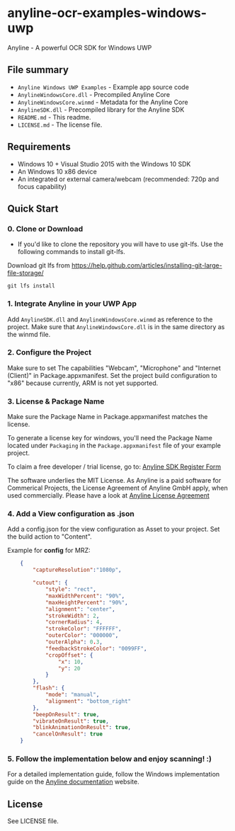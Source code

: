 # anyline-ocr-examples-windows-uwp
Anyline - A powerful OCR SDK for Windows UWP


## File summary

* `Anyline Windows UWP Examples` - Example app source code
* `AnylineWindowsCore.dll` - Precompiled Anyline Core
* `AnylineWindowsCore.winmd` - Metadata for the Anyline Core
* `AnylineSDK.dll` - Precompiled library for the Anyline SDK
* `README.md` - This readme.
* `LICENSE.md` - The license file.


## Requirements

- Windows 10 + Visual Studio 2015 with the Windows 10 SDK
- An Windows 10 x86 device
- An integrated or external camera/webcam (recommended: 720p and focus capability)


## Quick Start


### 0. Clone or Download

* If you'd like to clone the repository you will have to use git-lfs. Use the following commands to install git-lfs.

Download git lfs from https://help.github.com/articles/installing-git-large-file-storage/

```
git lfs install
```


### 1. Integrate Anyline in your UWP App

Add `AnylineSDK.dll` and `AnylineWindowsCore.winmd` as reference to the project.
Make sure that `AnylineWindowsCore.dll` is in the same directory as the winmd file.


### 2. Configure the Project

Make sure to set The capabilities "Webcam", "Microphone" and "Internet (Client)" in Package.appxmanifest. Set the project build configuration to "x86" because currently, ARM is not yet supported.


### 3. License & Package Name

Make sure the Package Name in Package.appxmanifest matches the license.

To generate a license key for windows, you'll need the Package Name located under `Packaging` in the `Package.appxmanifest` file of your example project.

To claim a free developer / trial license, go to: [Anyline SDK Register Form](http://anyline.io/sdk-register?utm_source=githubios&utm_medium=readme&utm_campaign=examplesapp)

The software underlies the MIT License. As Anyline is a paid software for Commerical Projects, the License Agreement of Anyline GmbH apply, when used commercially. Please have a look at [Anyline License Agreement](https://anylinewebsiteresource.blob.core.windows.net/wordpressmedia/2015/12/ULA-AnylineSDK-August2015.pdf)


### 4. Add a View configuration as .json

Add a config.json for the view configuration as Asset to your project. 
Set the build action to "Content".

Example for **config** for MRZ:

```json
	{
		"captureResolution":"1080p",

		"cutout": {
			"style": "rect",
			"maxWidthPercent": "90%",
			"maxHeightPercent": "90%",
			"alignment": "center",
			"strokeWidth": 2,
			"cornerRadius": 4,
			"strokeColor": "FFFFFF",
			"outerColor": "000000",
			"outerAlpha": 0.3,
			"feedbackStrokeColor": "0099FF",
			"cropOffset": {
				"x": 10,
				"y": 20
			}
		},
		"flash": {
			"mode": "manual",
			"alignment": "bottom_right"
		},
		"beepOnResult": true,
		"vibrateOnResult": true,
		"blinkAnimationOnResult": true,
		"cancelOnResult": true
	}
```


### 5. Follow the implementation below and enjoy scanning! :)

For a detailed implementation guide, follow the Windows implementation guide on the [Anyline documentation](https://documentation.anyline.io) website.


## License

See LICENSE file.